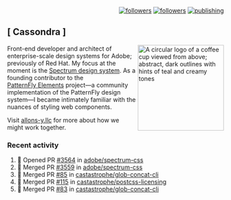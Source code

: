 <p align="right"><a rel="me" href="https://front-end.social/@castastrophe">
    <img alt="followers" title="Follow me on Mastodon" src="https://img.shields.io/mastodon/follow/109297102751309835?domain=https%3A%2F%2Ffront-end.social&label=Follow&logo=mastodon&logoColor=white&style=for-the-badge&labelColor=008080&color=006969"/></a>
  <a href="https://codepen.io/castastrophe/">
    <img alt="followers" title="Follow me on CodePen" src="https://img.shields.io/badge/23-1?color=640464&labelColor=7c007c&style=for-the-badge&logo=codepen&label=Follow"/></a>
<a href="https://castastrophe.medium.com/">
    <img alt="publishing" title="View articles on Medium" src="https://img.shields.io/badge/107-1?color=666&labelColor=444&label=subscribe&logo=medium&logoColor=white&style=for-the-badge"/></a>
</p>

## [&nbsp;Cassondra&nbsp;]

<img align="right" src="https://github-production-user-asset-6210df.s3.amazonaws.com/1840295/253016758-ba468774-1cd3-42c2-8f43-947b5eeb5edf.png" height="200" alt="A circular logo of a coffee cup viewed from above; abstract, dark outlines with hints of teal and creamy tones">

Front-end developer and architect of enterprise-scale design systems for Adobe; previously of Red Hat. My focus at the moment is the [Spectrum design system](https://github.com/adobe/spectrum-css). As a founding contributor to the [PatternFly&nbsp;Elements](https://github.com/patternfly/patternfly-elements) project&mdash;a community implementation of the PatternFly design system&mdash;I became intimately familiar with the nuances of styling web components.

Visit [allons-y.llc](http://allons-y.llc/) for more about how we might work together.

### Recent activity

<!--START_SECTION:activity-->
1. 💪 Opened PR [#3564](https://github.com/adobe/spectrum-css/pull/3564) in [adobe/spectrum-css](https://github.com/adobe/spectrum-css)
2. 🎉 Merged PR [#3559](https://github.com/adobe/spectrum-css/pull/3559) in [adobe/spectrum-css](https://github.com/adobe/spectrum-css)
3. 🎉 Merged PR [#85](https://github.com/castastrophe/glob-concat-cli/pull/85) in [castastrophe/glob-concat-cli](https://github.com/castastrophe/glob-concat-cli)
4. 🎉 Merged PR [#115](https://github.com/castastrophe/postcss-licensing/pull/115) in [castastrophe/postcss-licensing](https://github.com/castastrophe/postcss-licensing)
5. 🎉 Merged PR [#83](https://github.com/castastrophe/glob-concat-cli/pull/83) in [castastrophe/glob-concat-cli](https://github.com/castastrophe/glob-concat-cli)
<!--END_SECTION:activity-->
